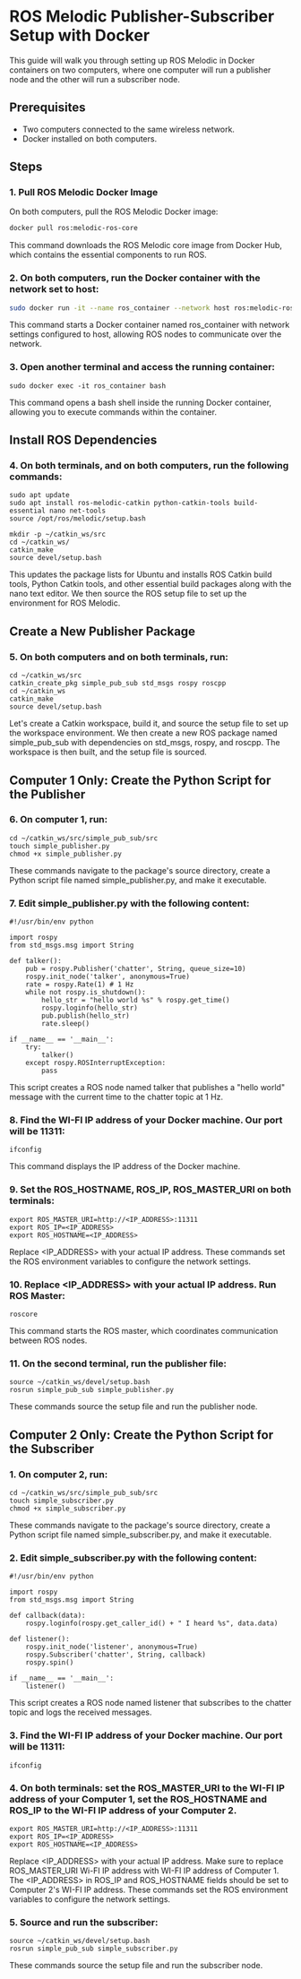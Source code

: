 # ROS Melodic Publisher-Subscriber Setup with Docker

This guide will walk you through setting up ROS Melodic in Docker containers on two computers, where one computer will run a publisher node and the other will run a subscriber node.

## Prerequisites

- Two computers connected to the same wireless network.
- Docker installed on both computers.

## Steps

### 1. Pull ROS Melodic Docker Image

On both computers, pull the ROS Melodic Docker image:

```bash
docker pull ros:melodic-ros-core
```

This command downloads the ROS Melodic core image from Docker Hub, which contains the essential components to run ROS.

### 2. On both computers, run the Docker container with the network set to host:

```bash 
sudo docker run -it --name ros_container --network host ros:melodic-ros-core
```

This command starts a Docker container named ros_container with network settings configured to host, allowing ROS nodes to communicate over the network.

### 3. Open another terminal and access the running container:

```
sudo docker exec -it ros_container bash
```

This command opens a bash shell inside the running Docker container, allowing you to execute commands within the container.

## Install ROS Dependencies
### 4. On both terminals, and on both computers, run the following commands:

```
sudo apt update
sudo apt install ros-melodic-catkin python-catkin-tools build-essential nano net-tools
source /opt/ros/melodic/setup.bash

mkdir -p ~/catkin_ws/src
cd ~/catkin_ws/
catkin_make
source devel/setup.bash
```

This updates the package lists for Ubuntu and  installs ROS Catkin build tools, Python Catkin tools, and other essential build packages along with the nano text editor. We then source the ROS setup file to set up the environment for ROS Melodic. 

## Create a New Publisher Package
### 5. On both computers and on both terminals, run:

```
cd ~/catkin_ws/src
catkin_create_pkg simple_pub_sub std_msgs rospy roscpp
cd ~/catkin_ws
catkin_make
source devel/setup.bash
```

Let's create a Catkin workspace, build it, and source the setup file to set up the workspace environment.
We then create a new ROS package named simple_pub_sub with dependencies on std_msgs, rospy, and roscpp. The workspace is then built, and the setup file is sourced.

## Computer 1 Only: Create the Python Script for the Publisher
### 6. On computer 1, run:

```
cd ~/catkin_ws/src/simple_pub_sub/src
touch simple_publisher.py
chmod +x simple_publisher.py
```

These commands navigate to the package's source directory, create a Python script file named simple_publisher.py, and make it executable.

### 7. Edit simple_publisher.py with the following content:

```
#!/usr/bin/env python

import rospy
from std_msgs.msg import String

def talker():
    pub = rospy.Publisher('chatter', String, queue_size=10)
    rospy.init_node('talker', anonymous=True)
    rate = rospy.Rate(1) # 1 Hz
    while not rospy.is_shutdown():
        hello_str = "hello world %s" % rospy.get_time()
        rospy.loginfo(hello_str)
        pub.publish(hello_str)
        rate.sleep()

if __name__ == '__main__':
    try:
        talker()
    except rospy.ROSInterruptException:
        pass
```

This script creates a ROS node named talker that publishes a "hello world" message with the current time to the chatter topic at 1 Hz.

### 8. Find the WI-FI IP address of your Docker machine. Our port will be 11311:
```
ifconfig
```

This command displays the IP address of the Docker machine.

### 9. Set the ROS_HOSTNAME, ROS_IP, ROS_MASTER_URI on both terminals:

```
export ROS_MASTER_URI=http://<IP_ADDRESS>:11311
export ROS_IP=<IP_ADDRESS>
export ROS_HOSTNAME=<IP_ADDRESS>
```

Replace <IP_ADDRESS> with your actual IP address. These commands set the ROS environment variables to configure the network settings.

### 10. Replace <IP_ADDRESS> with your actual IP address. Run ROS Master:

```
roscore
```

This command starts the ROS master, which coordinates communication between ROS nodes.

### 11. On the second terminal, run the publisher file:

```
source ~/catkin_ws/devel/setup.bash
rosrun simple_pub_sub simple_publisher.py
```

These commands source the setup file and run the publisher node.

## Computer 2 Only: Create the Python Script for the Subscriber
### 1. On computer 2, run:

```
cd ~/catkin_ws/src/simple_pub_sub/src
touch simple_subscriber.py
chmod +x simple_subscriber.py
```

These commands navigate to the package's source directory, create a Python script file named simple_subscriber.py, and make it executable.

### 2. Edit simple_subscriber.py with the following content:

```
#!/usr/bin/env python

import rospy
from std_msgs.msg import String

def callback(data):
    rospy.loginfo(rospy.get_caller_id() + " I heard %s", data.data)

def listener():
    rospy.init_node('listener', anonymous=True)
    rospy.Subscriber('chatter', String, callback)
    rospy.spin()

if __name__ == '__main__':
    listener()
```

This script creates a ROS node named listener that subscribes to the chatter topic and logs the received messages.

### 3. Find the WI-FI IP address of your Docker machine. Our port will be 11311:

```
ifconfig
```

### 4. On both terminals: set the ROS_MASTER_URI to the WI-FI IP address of your Computer 1, set the ROS_HOSTNAME and ROS_IP to the WI-FI IP address of your Computer 2.

```
export ROS_MASTER_URI=http://<IP_ADDRESS>:11311
export ROS_IP=<IP_ADDRESS>
export ROS_HOSTNAME=<IP_ADDRESS>
```

Replace <IP_ADDRESS> with your actual IP address. Make sure to replace ROS_MASTER_URI Wi-FI IP address with WI-FI IP address of Computer 1. The <IP_ADDRESS> in ROS_IP and ROS_HOSTNAME fields should be set to Computer 2's WI-FI IP address.
These commands set the ROS environment variables to configure the network settings.


### 5. Source and run the subscriber:

```
source ~/catkin_ws/devel/setup.bash
rosrun simple_pub_sub simple_subscriber.py
```

These commands source the setup file and run the subscriber node.

